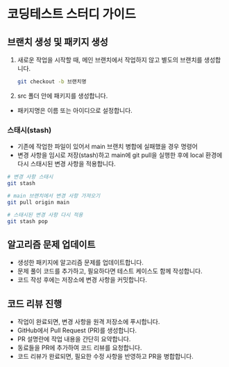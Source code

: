 # 코딩테스트 스터디 가이드

## 브랜치 생성 및 패키지 생성
1. 새로운 작업을 시작할 때, 메인 브랜치에서 작업하지 않고 별도의 브랜치를 생성합니다.
   ```bash
   git checkout -b 브랜치명
   ```
2. src 폴더 안에 패키지를 생성합니다.
- 패키지명은 이름 또는 아이디으로 설정합니다.
### 스태시(stash)
- 기존에 작업한 파일이 있어서 main 브랜치 병합에 실패했을 경우 명령어
- 변경 사항을 임시로 저장(stash)하고 main에 git pull을 실행한 후에 local 환경에 다시 스태시된 변경 사항을 적용합니다.
```bash
# 변경 사항 스태시
git stash

# main 브랜치에서 변경 사항 가져오기
git pull origin main

# 스태시된 변경 사항 다시 적용
git stash pop
```

## 알고리즘 문제 업데이트
- 생성한 패키지에 알고리즘 문제를 업데이트합니다.
- 문제 풀이 코드를 추가하고, 필요하다면 테스트 케이스도 함께 작성합니다.
- 코드 작성 후에는 저장소에 변경 사항을 커밋합니다.

## 코드 리뷰 진행
- 작업이 완료되면, 변경 사항을 원격 저장소에 푸시합니다.
- GitHub에서 Pull Request (PR)를 생성합니다.
- PR 설명란에 작업 내용을 간단히 요약합니다.
- 동료들을 PR에 추가하여 코드 리뷰를 요청합니다.
- 코드 리뷰가 완료되면, 필요한 수정 사항을 반영하고 PR을 병합합니다.
